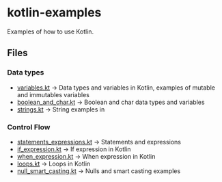 # kotlin-examples

Examples of how to use Kotlin.

## Files

### Data types

- [variables.kt](src/main/kotlin/examples/variables.kt) -> Data types and variables in Kotlin, examples of mutable and 
  immutables variables
- [boolean_and_char.kt](src/main/kotlin/examples/boolean_and_char.kt) -> Boolean and char data types and variables
- [strings.kt](src/main/kotlin/examples/strings.kt) -> String examples in
  
### Control Flow

- [statements_expressions.kt](src/main/kotlin/examples/statements_expressions.kt) -> Statements and expressions
- [if_expression.kt](src/main/kotlin/examples/if_expression.kt) -> If expression in Kotlin
- [when_expression.kt](src/main/kotlin/examples/when_expression.kt) -> When expression in Kotlin
- [loops.kt](src/main/kotlin/examples/loops.kt) -> Loops in Kotlin
- [null_smart_casting.kt](src/main/kotlin/examples/null_smart_casting.kt) -> Nulls and smart casting examples

